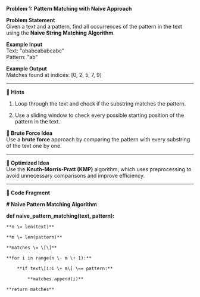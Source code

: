 **Problem 1: Pattern Matching with Naive Approach**

**Problem Statement**  
 Given a text and a pattern, find all occurrences of the pattern in the text using the **Naive String Matching Algorithm**.

**Example Input**  
 Text: "ababcababcabc"  
 Pattern: "ab"

**Example Output**  
 Matches found at indices: \[0, 2, 5, 7, 9\]

---

**🔹 Hints**

1. Loop through the text and check if the substring matches the pattern.

2. Use a sliding window to check every possible starting position of the pattern in the text.

**🔹 Brute Force Idea**  
 Use a **brute force** approach by comparing the pattern with every substring of the text one by one.

---

**🔹 Optimized Idea**  
 Use the **Knuth-Morris-Pratt (KMP)** algorithm, which uses preprocessing to avoid unnecessary comparisons and improve efficiency.

---

**🔹 Code Fragment**

**\# Naive Pattern Matching Algorithm**  

**def naive\_pattern\_matching(text, pattern):**  

	**n \= len(text)**  

	**m \= len(pattern)**  

	**matches \= \[\]**  

	**for i in range(n \- m \+ 1):**  

    	**if text\[i:i \+ m\] \== pattern:**  

        	**matches.append(i)**  

	**return matches**

